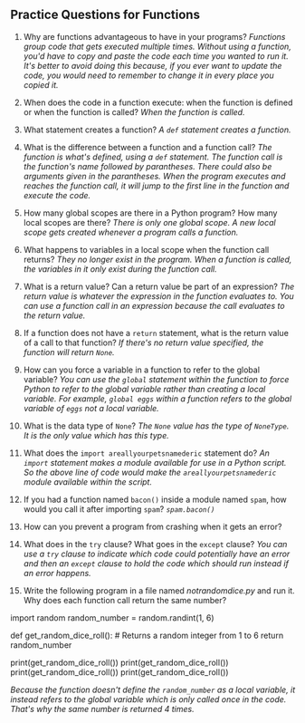 <h2>Practice Questions for Functions</h2>

1. Why are functions advantageous to have in your programs?
*Functions group code that gets executed multiple times. Without using a function, you'd have to copy and paste the code each time you wanted to run it. It's better to avoid doing this because, if you ever want to update the code, you would need to remember to change it in every place you copied it.*

2. When does the code in a function execute: when the function is defined or when the function is called?
*When the function is called.*

3. What statement creates a function?
*A `def` statement creates a function.*

4. What is the difference between a function and a function call?
*The function is what's defined, using a `def` statement. The function call is the function's name followed by parantheses. There could also be arguments given in the parantheses. When the program executes and reaches the function call, it will jump to the first line in the function and execute the code.*

5. How many global scopes are there in a Python program? How many local scopes are there?
*There is only one global scope. A new local scope gets created whenever a program calls a function.*

6. What happens to variables in a local scope when the function call returns?
*They no longer exist in the program. When a function is called, the variables in it only exist during the function call.*

7. What is a return value? Can a return value be part of an expression?
*The return value is whatever the expression in the function evaluates to. You can use a function call in an expression because the call evaluates to the return value.*

8. If a function does not have a `return` statement, what is the return value of a call to that function?
*If there's no return value specified, the function will return `None`.*

9. How can you force a variable in a function to refer to the global variable?
*You can use the `global` statement within the function to force Python to refer to the global variable rather than creating a local variable. For example, `global eggs` within a function refers to the global variable of `eggs` not a local variable.*

10. What is the data type of `None`?
*The `None` value has the type of `NoneType`. It is the only value which has this type.*

11. What does the `import areallyourpetsnamederic` statement do?
*An `import` statement makes a module available for use in a Python script. So the above line of code would make the `areallyourpetsnamederic` module available within the script.*

12. If you had a function named `bacon()` inside a module named `spam`, how would you call it after importing `spam`?
*`spam.bacon()`*

13. How can you prevent a program from crashing when it gets an error?
14. What does in the `try` clause? What goes in the `except` clause?
*You can use a `try` clause to indicate which code could potentially have an error and then an `except` clause to hold the code which should run instead if an error happens.*

15. Write the following program in a file named *notrandomdice.py* and run it. Why does each function call return the same number?

import random
random_number = random.randint(1, 6)

def get_random_dice_roll():
    # Returns a random integer from 1 to 6
    return random_number

print(get_random_dice_roll())
print(get_random_dice_roll())
print(get_random_dice_roll())
print(get_random_dice_roll())

*Because the function doesn't define the `random_number` as a local variable, it instead refers to the global variable which is only called once in the code. That's why the same number is returned 4 times.*
